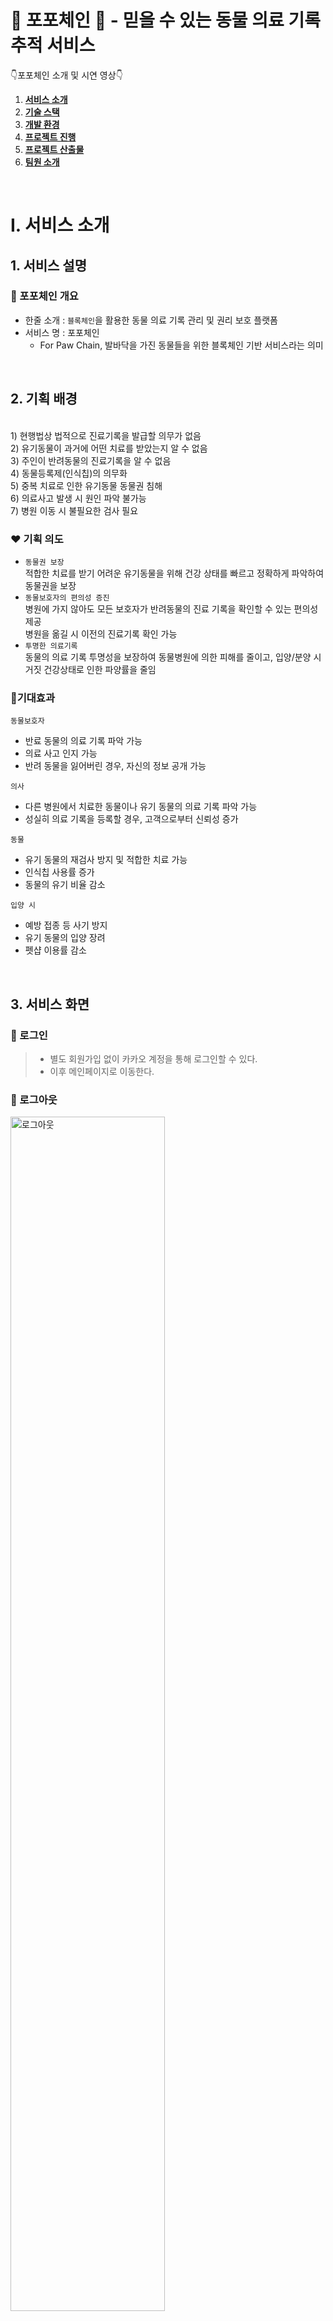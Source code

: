 # 🐶 포포체인 🐶 - 믿을 수 있는 동물 의료 기록 추적 서비스

👇포포체인 소개 및 시연 영상👇
<br>


1. [**서비스 소개**](#1)
2. [**기술 스택**](#2)
3. [**개발 환경**](#3)
4. [**프로젝트 진행**](#4)
5. [**프로젝트 산출물**](#5)
6. [**팀원 소개**](#6)
<br>

# Ⅰ. 서비스 소개

## 1. 서비스 설명

### 🐾 포포체인 개요

- 한줄 소개 : `블록체인`을 활용한 동물 의료 기록 관리 및 권리 보호 플랫폼
- 서비스 명 : 포포체인
  - For Paw Chain, 발바닥을 가진 동물들을 위한 블록체인 기반 서비스라는 의미

<br>

## 2. 기획 배경
<br>
1) 현행법상 법적으로 진료기록을 발급할 의무가 없음
<br>
 2) 유기동물이 과거에 어떤 치료를 받았는지 알 수 없음
<br>
 3) 주인이 반려동물의 진료기록을 알 수 없음
<br>
 4) 동물등록제(인식칩)의 의무화
<br>
 5) 중복 치료로 인한 유기동물 동물권 침해
<br>
 6) 의료사고 발생 시 원인 파악 불가능
<br>
 7) 병원 이동 시 불필요한 검사 필요


### ❤ 기획 의도

- `동물권 보장` <br>
    적합한 치료를 받기 어려운 유기동물을 위해 건강 상태를 빠르고 정확하게 파악하여 동물권을 보장
- `동물보호자의 편의성 증진` <br>
    병원에 가지 않아도 모든 보호자가 반려동물의 진료 기록을 확인할 수 있는 편의성 제공 <br>
    병원을 옮길 시 이전의 진료기록 확인 가능
- `투명한 의료기록`<br>
    동물의 의료 기록 투명성을 보장하여 동물병원에 의한 피해를 줄이고, 입양/분양 시 거짓 건강상태로 인한 파양률을 줄임

### 🧡기대효과

`동물보호자`

- 반료 동물의 의료 기록 파악 가능
- 의료 사고 인지 가능
- 반려 동물을 잃어버린 경우, 자신의 정보 공개 가능

`의사`

- 다른 병원에서 치료한 동물이나 유기 동물의 의료 기록 파악 가능
- 성실히 의료 기록을 등록할 경우, 고객으로부터 신뢰성 증가

`동물`

- 유기 동물의 재검사 방지 및 적합한 치료 가능
- 인식칩 사용률 증가
- 동물의 유기 비율 감소

`입양 시`

- 예방 접종 등 사기 방지
- 유기 동물의 입양 장려
- 펫샵 이용률 감소

<br>

## 3. 서비스 화면

### 🤍 로그인

> - 별도 회원가입 없이 카카오 계정을 통해 로그인할 수 있다.
> - 이후 메인페이지로 이동한다.


### 🖤 로그아웃

<img src="" title="로그아웃" width="70%" height="70%"/>

### 🖤 회원 탈퇴

### 💜 메인페이지

> - 메인페이지에서는 동물등록번호를 입력함으로써 동물 정보와 의료내역을 조회하는 것이 가능하다.
> - 화면을 위로 스크롤 시, `나의 반려동물` 목록을 볼 수 있다.
> - `나의 반려동물` 목록에는 내가 직접 키우는 동물 또는, 의료내역을 열람할 수 있는 권한을 부여받은 동물이 포함된다.

<img src="" title="메인페이지" width="70%" height="70%"/>

### 🔳 QR 이미지 생성

> - 10자리가 넘는 긴 동물등록번호를 매번 기억하기 어려운 사용자들을 위해, QR 이미지를 제공한다.
> - QR 이미지는 휴대폰 갤러리에 저장할 수 있다.

<img src="" title="QR 이미지 생성" width="70%" height="70%"/>

### 동물등록번호 검색 결과 페이지

> - [정부 api](https://www.data.go.kr/data/15098913/openapi.do?recommendDataYn=Y)를 이용해 해당 동물의 기본 정보를 같이 조회한다.
> - 의료내역 열람 권한이 없는 유저라면, 의료내역 대신 유기동물 분양 광고를 보여준다.
> - 의료내역 열람 권한이 있는 유저라면, 의료내역 목록을 확인할 수 있다.

### 동물 정보 등록

> - 해당 동물의 주인이라면, 동물의 추가적인 정보를 직접 입력할 수 있다.

### 의사 면허 등록

> - 본인이 의사임을 인증하면, 수의사로서 동물의 의료내역을 작성할 수 있는 권한이 부여된다.
> - 본인이 의사임을 인증하는 방법은 보건복지부의 [의료인면허정보조회](https://dataapi.co.kr/upload/dLab/20220105-173345-00330.html) api를 이용한다.

### 의료 기록 조회 및 등록

> - 의사이거나, 해당 동물의 주인이거나, 그 밖에 열람 권한을 따로 부여받은 사람이라면, 해당 동물의 의료 기록들을 조회할 수 있다.
> - 동물마다 1개의 컨트랙트가 블록체인 네트워크에 배포된다.
> - 의료 기록은 해당 동물의 컨트랙트에 저장된다.
> - 컨트랙트의 배포 및 조회, 작성은 모두 Web3j를 통해 이루어진다.

### 의료기록 열람 권한 부여

> - 기본적으로는 의사 또는 해당 동물의 주인만이 동물 의료 기록을 열람할 수 있다.
> - 하지만 해당 동물의 주인이 다른 사람에게도 의료 기록을 보여주고 싶은 경우, 열람 권한을 부여할 수 있다.
> - 열람 권한을 다시 뺏을 수도 있다.

### 분양 보내기

> - 키우던 애완 동물을 다른 사람에게 분양 보낼 경우, 분양하기 버튼을 눌러 주인을 변경할 수 있다.

### 유기동물 입양 공고

> -

<img src="" title="미리보기 글" width="70%" height="70%"/>

  <br>

<div id="2"></div>

# Ⅱ. 기술 스택

## 1. 블록체인 네트워크

부연 설명

## 2. IPFS

부연 설명

## 3. Android

부연 설명

## 4. Redis

유저 online, offline 상태정보와 게임점수는 실시간으로 업데이트 되는 정보이고, DB에 정보를 저장하여 사용하면 유저가 많아짐에 따라 과부하가 걸릴 것입니다. 이러한 데이터의 특성으로 캐싱을 적용하기에 적절하다고 생각을 했습니다. 따라서 Redis에 유저 online, offline 상태 정보와 실시간 게임 점수를 저장하여 DB를 거치지 않고 정보를 가져와 트래픽이 많아질 때 백엔드 부하를 줄이고, 정보 조회 속도를 높였습니다.

## 5. Google Cloud Platform

동물 정보를 등록할 때 입력받는 동물 사진 데이터가 많아져, 기존에 사용하는 mariadb 이외에 별도로 Google Cloud Platform에서 데이터를 효율적으로 관리했습니다.

<br>

<div id="3"></div>

# Ⅲ. 개발 환경 🖥️

## 🖥 Backend
![IntelliJ badge](https://img.shields.io/badge/-IntelliJ-green)
![Java badge](https://img.shields.io/badge/-Java11-blue)
![spring boot badge](https://img.shields.io/badge/-Spring%20Boot-yellow)
![spring-data-jpa badge](https://img.shields.io/badge/-spring--data--jpa-red)
![spring-security badge](https://img.shields.io/badge/-spring--security-brightgreen)
![JWT badge](https://img.shields.io/badge/-JWT-blue)
![Web3j badge](https://img.shields.io/badge/-Web3j-yellow)
![mariadb badge](https://img.shields.io/badge/-MariaDB-lightgrey)
![redis badge](https://img.shields.io/badge/-redis-orange)
![Google Cloud Platform badge](https://img.shields.io/badge/-GCP-brightgreen)

## 🖥 Frontend
![Kotlin](https://img.shields.io/badge/-Kotlin-blueviolet)
![Android Studio](https://img.shields.io/badge/-Android_Studio-success)

## 🖱 DevOps
![AWS EC2 badge](https://img.shields.io/badge/-AWS_EC2-brightgreen)
![docker badge](https://img.shields.io/badge/-docker-blue)
![jenkins badge](https://img.shields.io/badge/-jenkins-red)

## 🎨 UI/UX
![Figma](https://img.shields.io/badge/-Figma-ff69b4)

## 👨‍👩‍👧 협업 툴

![Git / Gitlab](https://img.shields.io/badge/-Git%20%2F%20Gitlab-9cf)
![Jira](https://img.shields.io/badge/-Jira-blue)
![Notion](https://img.shields.io/badge/-Notion-c93)

## 블록체인
![Solidity](https://img.shields.io/badge/-Solidity-orange)
![Geth](https://img.shields.io/badge/-Geth-yellowgreen)

<br>

<div id="4"></div>

# Ⅳ. 프로젝트 진행

## 🕑 프로젝트 진행 기간
2023.02.20(월) ~ 2023.04.07(금) (47일간 진행) 
<br>
SSAFY 8기 2학기 특화 프로젝트
<br>

## 1. git

![git_convension](/document/git_convention.png)
![gitflow](document/git_flow.png)
## 2. Jira

매주 월요일 오전 회의에서 차주에 진행되어야 할 것들을 정리하고 백로그에 등록했습니다. 금주에 완료하지 못한 이슈나, 앞으로 진행할 이슈들을 추가했습니다.

`에픽(epic)`은 구현하고자 하는 기능을 기준으로 구성하였습니다. (예: 권한 관리, 블록체인 등)

실질적인 작업 결과물이 나오는 업무는 `작업(task)`으로, 그렇지 않은 업무는 `스토리(story)`로 할당하였습니다.

마지막으로 담당자와 스토리 포인트 설정, 활성 스프린트에서 현재 업무의 진행에 따라 할 일, 진행중, 완료 실시간으로 반영하는 것을 가장 중요하게 생각했습니다.

![image](/document/burn-down-chart.png)

## 3. Notion

팀원들이 모두 공유해야할 자료 및 링크를 노션에 정리했습니다. API 설계, ERD, 컨벤션와 같이 여러번 다시 봐야하고 중요한 정보들을 공유하였습니다.

달력을 만들어 활용함으로써 중요한 일정은 잊지 않고 챙길수 있게끔 하였습니다.

![notion](/document/notion.png)

<br>

<div id="5"></div>

# V. 프로젝트 산출물

## 🏛 서비스 아키텍처

![서비스아키텍처](/document/시스템%20아키텍처.png)

## 🎨 화면 설계서

<a href="">
    <img src="" title="화면설계서로 이동"/>
</a>
<a href="">
    <img src="" title="화면설계서로 이동"/>
</a>

## 🛢︎ ERD

![ERD](/document/erd.png)

## 📜 API 설계서

<a href="">
    <img src="" title="API 설계서로 이동"/>
</a>

<br>

<div id="6"></div>

# VI. 팀원 소개

![member](/document/member.png)
